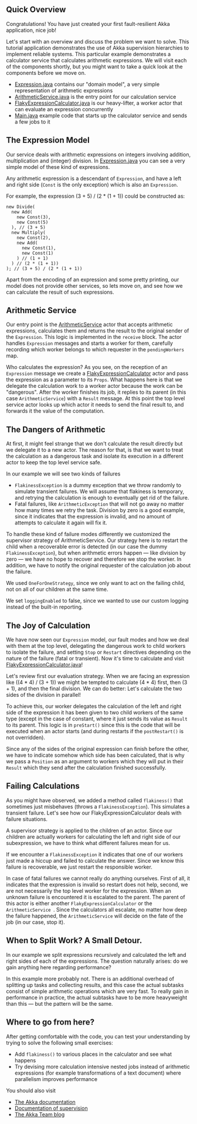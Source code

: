 ## Quick Overview

Congratulations! You have just created your first fault-resilient Akka application, nice job!

Let's start with an overview and discuss the problem we want to solve. This tutorial application demonstrates the use of Akka supervision hierarchies to implement reliable systems. This particular example demonstrates a calculator service that calculates arithmetic expressions. We will visit each of the components shortly, but you might want to take a quick look at the components before we move on.

- [Expression.java](src/main/java/supervision/Expression.java) contains our "domain model", a very simple representation of arithmetic expressions 
- [ArithmeticService.java](src/main/java/supervision/ArithmeticService.java) is the entry point for our calculation service 
- [FlakyExpressionCalculator.java](src/main/java/supervision/FlakyExpressionCalculator.java) is our heavy-lifter, a worker actor that can evaluate an expression concurrently 
- [Main.java](src/main/java/supervision/Main.java) example code that starts up the calculator service and sends a few jobs to it 

## The Expression Model

Our service deals with arithmetic expressions on integers involving addition, multiplication and (integer) division. In [Expression.java](src/main/java/supervision/Expression.java) you can see a very simple model of these kind of expressions.

Any arithmetic expression is a descendant of `Expression`, and have a left and right side (`Const` is the only exception) which is also an `Expression`.

For example, the expression (3 + 5) / (2 * (1 + 1)) could be constructed as:

    new Divide(
      new Add(
        new Const(3),
        new Const(5)
      ), // (3 + 5)
      new Multiply(
        new Const(2),
        new Add(
          new Const(1),
          new Const(1)
        ) // (1 + 1)
      ) // (2 * (1 + 1))
    ); // (3 + 5) / (2 * (1 + 1))

Apart from the encoding of an expression and some pretty printing, our model does not provide other services, so lets move on, and see how we can calculate the result of such expressions.

## Arithmetic Service

Our entry point is the [ArithmeticService](src/main/java/supervision/ArithmeticService.java) actor that accepts arithmetic expressions, calculates them and returns the result to the original sender of the `Expression`. This logic is implemented in the `receive` block. The actor handles `Expression` messages and starts a worker for them, carefully recording which worker belongs to which requester in the `pendingWorkers` map.

Who calculates the expression? As you see, on the reception of an `Expression` message we create a [FlakyExpressionCalculator](src/main/java/supervision/FlakyExpressionCalculator.java) actor and pass the expression as a parameter to its `Props`. What happens here is that we delegate the calculation work to a worker actor because the work can be "dangerous". After the worker finishes its job, it replies to its parent (in this case `ArithmeticService`) with a `Result` message. At this point the top level service actor looks up which actor it needs to send the final result to, and forwards it the value of the computation.

## The Dangers of Arithmetic

At first, it might feel strange that we don't calculate the result directly but we delegate it to a new actor. The reason for that, is that we want to treat the calculation as a dangerous task and isolate its execution in a different actor to keep the top level service safe.

In our example we will see two kinds of failures

- `FlakinessException` is a dummy exception that we throw randomly to simulate transient failures. We will assume that flakiness is temporary, and retrying the calculation is enough to eventually get rid of the failure. 
- Fatal failures, like `ArithmeticException` that will not go away no matter how many times we retry the task. Division by zero is a good example, since it indicates that the expression is invalid, and no amount of attempts to calculate it again will fix it. 

To handle these kind of failure modes differently we customized the supervisor strategy of ArithmeticService. Our strategy here is to restart the child when a recoverable error is detected (in our case the dummy `FlakinessException`), but when arithmetic errors happen — like division by zero — we have no hope to recover and therefore we stop the worker. In addition, we have to notify the original requester of the calculation job about the failure.

We used `OneForOneStrategy`, since we only want to act on the failing child, not on all of our children at the same time.

We set `loggingEnabled` to false, since we wanted to use our custom logging instead of the built-in reporting.

## The Joy of Calculation

We have now seen our `Expression` model, our fault modes and how we deal with them at the top level, delegating the dangerous work to child workers to isolate the failure, and setting `Stop` or `Restart` directives depending on the nature of the failure (fatal or transient). Now it's time to calculate and visit [FlakyExpressionCalculator.java](src/main/java/supervision/FlakyExpressionCalculator.java)!

Let's review first our evaluation strategy. When we are facing an expression like ((4 * 4) / (3 + 1)) we might be tempted to calculate (4 * 4) first, then (3 + 1), and then the final division. We can do better: Let's calculate the two sides of the division in parallel!

To achieve this, our worker delegates the calculation of the left and right side of the expression it has been given to two child workers of the same type (except in the case of constant, where it just sends its value as `Result` to its parent. This logic is in `preStart()` since this is the code that will be executed when an actor starts (and during restarts if the `postRestart()` is not overridden).

Since any of the sides of the original expression can finish before the other, we have to indicate somehow which side has been calculated, that is why we pass a `Position` as an argument to workers which they will put in their `Result` which they send after the calculation finished successfully.

## Failing Calculations

As you might have observed, we added a method called `flakiness()` that sometimes just misbehaves (throws a `FlakinessException`). This simulates a transient failure. Let's see how our FlakyExpressionCalculator deals with failure situations.

A supervisor strategy is applied to the children of an actor. Since our children are actually workers for calculating the left and right side of our subexpression, we have to think what different failures mean for us.

If we encounter a `FlakinessException` it indicates that one of our workers just made a hiccup and failed to calculate the answer. Since we know this failure is recoverable, we just restart the responsible worker.

In case of fatal failures we cannot really do anything ourselves. First of all, it indicates that the expression is invalid so restart does not help, second, we are not necessarily the top level worker for the expression. When an unknown failure is encountered it is escalated to the parent. The parent of this actor is either another `FlakyExpressionCalculator` or the `ArithmeticService `. Since the calculators all escalate, no matter how deep the failure happened, the `ArithmeticService` will decide on the fate of the job (in our case, stop it).

## When to Split Work? A Small Detour.

In our example we split expressions recursively and calculated the left and right sides of each of the expressions. The question naturally arises: do we gain anything here regarding performance?

In this example more probably not. There is an additional overhead of splitting up tasks and collecting results, and this case the actual subtasks consist of simple arithmetic operations which are very fast. To really gain in performance in practice, the actual subtasks have to be more heavyweight than this — but the pattern will be the same.

## Where to go from here?

After getting comfortable with the code, you can test your understanding by trying to solve the following small exercises:

- Add `flakiness()` to various places in the calculator and see what happens 
- Try devising more calculation intensive nested jobs instead of arithmetic expressions (for example transformations of a text document) where parallelism improves performance 

You should also visit

- [The Akka documentation](http://doc.akka.io/docs/akka/2.4.14/java.html)
- [Documentation of supervision](http://doc.akka.io/docs/akka/2.4.14/java/lambda-fault-tolerance.html)
- [The Akka Team blog](http://blog.akka.io)
